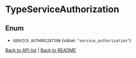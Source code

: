 # TypeServiceAuthorization

## Enum


* `SERVICE_AUTHORIZATION` (value: `"service_authorization"`)


[Back to API list](../README.md#documentation-for-api-endpoints) | [Back to README](../README.md)
